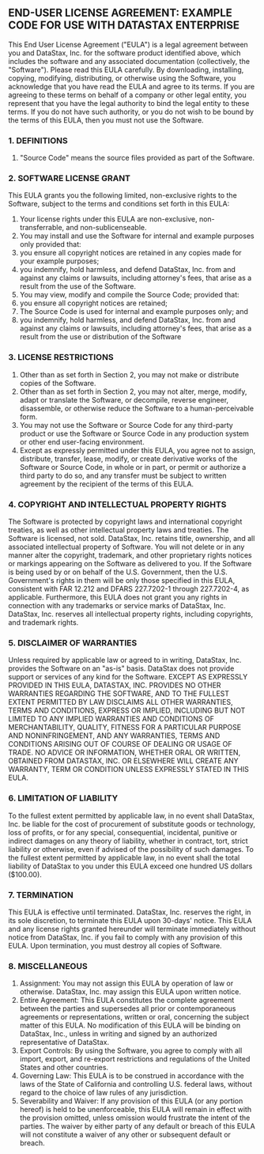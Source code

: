## END-USER LICENSE AGREEMENT:   EXAMPLE CODE FOR USE WITH DATASTAX ENTERPRISE
This End User License Agreement ("EULA") is a legal agreement between you and DataStax, Inc. for the software product identified above, which includes the software and any associated documentation (collectively, the "Software"). Please read this EULA carefully. By downloading, installing, copying, modifying, distributing, or otherwise using the Software, you acknowledge that you have read the EULA and agree to its terms. If you are agreeing to these terms on behalf of a company or other legal entity, you represent that you have the legal authority to bind the legal entity to these terms. If you do not have such authority, or you do not wish to be bound by the terms of this EULA, then you must not use the Software.

### 1. DEFINITIONS
1. "Source Code" means the source files provided as part of the Software.

### 2. SOFTWARE LICENSE GRANT
This EULA grants you the following limited, non-exclusive rights to the Software, subject to the terms and conditions set forth in this EULA:
1. Your license rights under this EULA are non-exclusive, non-transferrable, and non-sublicenseable.
2. You may install and use the Software for internal and example purposes only provided that:
  1. you ensure all copyright notices are retained in any copies made for your example purposes;
  2. you indemnify, hold harmless, and defend DataStax, Inc. from and against any claims or lawsuits, including attorney's fees, that arise as a result from the use of the Software.
3. You may view, modify and compile the Source Code; provided that:
  1. you ensure all copyright notices are retained;
  2. The Source Code is used for internal and example purposes only; and
  3. you indemnify, hold harmless, and defend DataStax, Inc. from and against any claims or lawsuits, including attorney's fees, that arise as a result from the use or distribution of the Software

### 3. LICENSE RESTRICTIONS
1. Other than as set forth in Section 2, you may not make or distribute copies of the Software.
2. Other than as set forth in Section 2, you may not alter, merge, modify, adapt or translate the Software, or decompile, reverse engineer, disassemble, or otherwise reduce the Software to a human-perceivable form.
3. You may not use the Software or Source Code for any third-party product or use the Software or Source Code in any production system or other end user-facing environment.
4. Except as expressly permitted under this EULA, you agree not to assign, distribute, transfer, lease, modify, or create derivative works of the Software or Source Code, in whole or in part, or permit or authorize a third party to do so, and any transfer must be subject to written agreement by the recipient of the terms of this EULA.

### 4. COPYRIGHT AND INTELLECTUAL PROPERTY RIGHTS
The Software is protected by copyright laws and international copyright treaties, as well as other intellectual property laws and treaties. The Software is licensed, not sold. DataStax, Inc. retains title, ownership, and all associated intellectual property of Software. You will not delete or in any manner alter the copyright, trademark, and other proprietary rights notices or markings appearing on the Software as delivered to you. If the Software is being used by or on behalf of the U.S. Government, then the U.S. Government's rights in them will be only those specified in this EULA, consistent with FAR 12.212 and DFARS 227.7202-1 through 227.7202-4, as applicable. Furthermore, this EULA does not grant you any rights in connection with any trademarks or service marks of DataStax, Inc. DataStax, Inc. reserves all intellectual property rights, including copyrights, and trademark rights.

### 5. DISCLAIMER OF WARRANTIES
Unless required by applicable law or agreed to in writing, DataStax, Inc. provides the Software on an "as-is" basis. DataStax does not provide support or services of any kind for the Software.  EXCEPT AS EXPRESSLY PROVIDED IN THIS EULA, DATASTAX, INC. PROVIDES NO OTHER WARRANTIES REGARDING THE SOFTWARE, AND TO THE FULLEST EXTENT PERMITTED BY LAW DISCLAIMS ALL OTHER WARRANTIES, TERMS AND CONDITIONS, EXPRESS OR IMPLIED, INCLUDING BUT NOT LIMITED TO ANY IMPLIED WARRANTIES AND CONDITIONS OF MERCHANTABILITY, QUALITY, FITNESS FOR A PARTICULAR PURPOSE AND NONINFRINGEMENT, AND ANY WARRANTIES, TERMS AND CONDITIONS ARISING OUT OF COURSE OF DEALING OR USAGE OF TRADE. NO ADVICE OR INFORMATION, WHETHER ORAL OR WRITTEN, OBTAINED FROM DATASTAX, INC. OR ELSEWHERE WILL CREATE ANY WARRANTY, TERM OR CONDITION UNLESS EXPRESSLY STATED IN THIS EULA.

### 6. LIMITATION OF LIABILITY
To the fullest extent permitted by applicable law, in no event shall DataStax, Inc. be liable for the cost of procurement of substitute goods or technology, loss of profits, or for any special, consequential, incidental, punitive or indirect damages on any theory of liability, whether in contract, tort, strict liability or otherwise, even if advised of the possibility of such damages. To the fullest extent permitted by applicable law, in no event shall the total liability of DataStax to you under this EULA exceed one hundred US dollars ($100.00).

### 7. TERMINATION
This EULA is effective until terminated. DataStax, Inc. reserves the right, in its sole discretion, to terminate this EULA upon 30-days' notice. This EULA and any license rights granted hereunder will terminate immediately without notice from DataStax, Inc. if you fail to comply with any provision of this EULA. Upon termination, you must destroy all copies of Software.

### 8. MISCELLANEOUS
1. Assignment: You may not assign this EULA by operation of law or otherwise. DataStax, Inc. may assign this EULA upon written notice.
2. Entire Agreement: This EULA constitutes the complete agreement between the parties and supersedes all prior or contemporaneous agreements or representations, written or oral, concerning the subject matter of this EULA. No modification of this EULA will be binding on DataStax, Inc., unless in writing and signed by an authorized representative of DataStax.
3. Export Controls: By using the Software, you agree to comply with all import, export, and re-export restrictions and regulations of the United States and other countries.
4. Governing Law: This EULA is to be construed in accordance with the laws of the State of California and controlling U.S. federal laws, without regard to the choice of law rules of any jurisdiction.
5. Severability and Waiver: If any provision of this EULA (or any portion hereof) is held to be unenforceable, this EULA will remain in effect with the provision omitted, unless omission would frustrate the intent of the parties. The waiver by either party of any default or breach of this EULA will not constitute a waiver of any other or subsequent default or breach.

